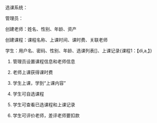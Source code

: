 选课系统：

管理员：

创建老师：姓名、性别、年龄、资产

创建课程：课程名称、上课时间、课时费、关联老师

学生：用户名、密码、性别、年龄、选课列表[]、上课记录{课程1：【di,a,】}


1. 管理员设置课程信息和老师信息

2. 老师上课获得课时费

3. 学生上课，学到“上课内容”

4. 学生可自选课程

5. 学生可查看已选课程和上课记录

6. 学生可评价老师，差评老师要扣款